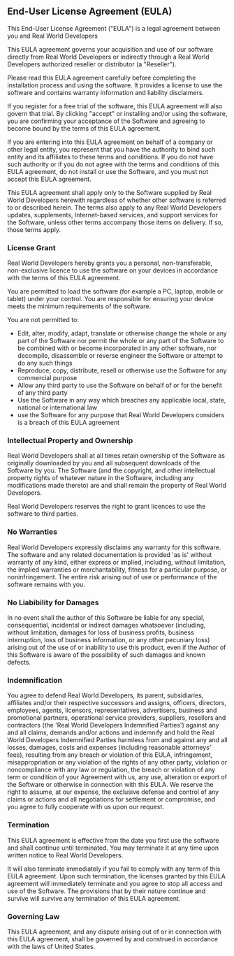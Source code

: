 End-User License Agreement (EULA)
---------------------------------

This End-User License Agreement ("EULA") is a legal agreement between
you and Real World Developers

This EULA agreement governs your acquisition and use of our software
directly from Real World Developers or indirectly through a Real World
Developers authorized reseller or distributor (a "Reseller").

Please read this EULA agreement carefully before completing the
installation process and using the software. It provides a license to
use the software and contains warranty information and liability
disclaimers.

If you register for a free trial of the software, this EULA agreement
will also govern that trial. By clicking "accept" or installing and/or
using the software, you are confirming your acceptance of the Software
and agreeing to become bound by the terms of this EULA agreement.

If you are entering into this EULA agreement on behalf of a company or
other legal entity, you represent that you have the authority to bind
such entity and its affiliates to these terms and conditions. If you do
not have such authority or if you do not agree with the terms and
conditions of this EULA agreement, do not install or use the Software,
and you must not accept this EULA agreement.

This EULA agreement shall apply only to the Software supplied by Real
World Developers herewith regardless of whether other software is
referred to or described herein. The terms also apply to any Real World
Developers updates, supplements, Internet-based services, and support
services for the Software, unless other terms accompany those items on
delivery. If so, those terms apply.

### License Grant

Real World Developers hereby grants you a personal, non-transferable,
non-exclusive licence to use the software on your devices in accordance
with the terms of this EULA agreement.

You are permitted to load the software (for example a PC, laptop, mobile
or tablet) under your control. You are responsible for ensuring your
device meets the minimum requirements of the software.

You are not permitted to:

-   Edit, alter, modify, adapt, translate or otherwise change the whole
    or any part of the Software nor permit the whole or any part of the
    Software to be combined with or become incorporated in any other
    software, nor decompile, disassemble or reverse engineer the
    Software or attempt to do any such things
-   Reproduce, copy, distribute, resell or otherwise use the Software
    for any commercial purpose
-   Allow any third party to use the Software on behalf of or for the
    benefit of any third party
-   Use the Software in any way which breaches any applicable local,
    state, national or international law
-   use the Software for any purpose that Real World Developers
    considers is a breach of this EULA agreement

### Intellectual Property and Ownership

Real World Developers shall at all times retain ownership of the
Software as originally downloaded by you and all subsequent downloads of
the Software by you. The Software (and the copyright, and other
intellectual property rights of whatever nature in the Software,
including any modifications made thereto) are and shall remain the
property of Real World Developers.

Real World Developers reserves the right to grant licences to use the
software to third parties.

### No Warranties

Real World Developers expressly disclaims any warranty for this
software. The software and any related documentation is provided 'as is'
without warranty of any kind, either express or implied, including,
without limitation, the implied warranties or merchantability, fitness
for a particular purpose, or noninfringement. The entire risk arising
out of use or performance of the software remains with you.

### No Liabibility for Damages

In no event shall the author of this Software be liable for any special,
consequential, incidental or indirect damages whatsoever (including,
without limitation, damages for loss of business profits, business
interruption, loss of business information, or any other pecuniary loss)
arising out of the use of or inability to use this product, even if the
Author of this Software is aware of the possibility of such damages and
known defects.

### Indemnification

You agree to defend Real World Developers, its parent, subsidiaries,
affiliates and/or their respective successors and assigns, officers,
directors, employees, agents, licensors, representatives, advertisers,
business and promotional partners, operational service providers,
suppliers, resellers and contractors (the 'Real World Developers
Indemnified Parties') against any and all claims, demands and/or actions
and indemnify and hold the Real World Developers Indemnified Parties
harmless from and against any and all losses, damages, costs and
expenses (including reasonable attorneys' fees), resulting from any
breach or violation of this EULA, infringement, misappropriation or any
violation of the rights of any other party, violation or noncompliance
with any law or regulation, the breach or violation of any term or
condition of your Agreement with us, any use, alteration or export of
the Software or otherwise in connection with this EULA. We reserve the
right to assume, at our expense, the exclusive defense and control of
any claims or actions and all negotiations for settlement or compromise,
and you agree to fully cooperate with us upon our request.

### Termination

This EULA agreement is effective from the date you first use the
software and shall continue until terminated. You may terminate it at
any time upon written notice to Real World Developers.

It will also terminate immediately if you fail to comply with any term
of this EULA agreement. Upon such termination, the licenses granted by
this EULA agreement will immediately terminate and you agree to stop all
access and use of the Software. The provisions that by their nature
continue and survive will survive any termination of this EULA
agreement.

### Governing Law

This EULA agreement, and any dispute arising out of or in connection
with this EULA agreement, shall be governed by and construed in
accordance with the laws of United States.
